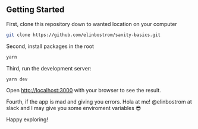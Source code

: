 ## Getting Started

First, clone this repository down to wanted location on your computer
```bash
git clone https://github.com/elinbostrom/sanity-basics.git
```

Second, install packages in the root
```bash
yarn
```

Third, run the development server:

```bash
yarn dev
```

Open [http://localhost:3000](http://localhost:3000) with your browser to see the result.

Fourth, if the app is mad and giving you errors. Hola at me! @elinbostrom at slack and I may give you some enviroment variables 😎

Happy exploring!
